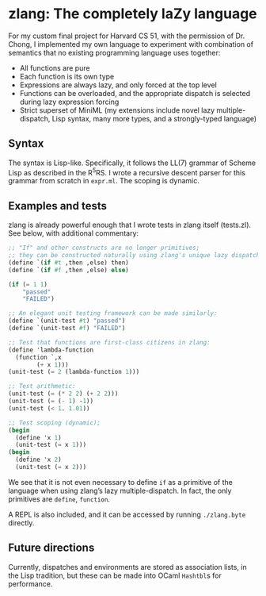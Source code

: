 # zlang: The completely laZy language

For my custom final project for Harvard CS 51, with the permission of Dr. Chong, I implemented my own language to experiment with combination of semantics that no existing programming language uses together:

 - All functions are pure
 - Each function is its own type
 - Expressions are always lazy, and only forced at the top level
 - Functions can be overloaded, and the appropriate dispatch is selected during lazy expression forcing
 - Strict superset of MiniML (my extensions include novel lazy multiple-dispatch, Lisp syntax, many more types, and a strongly-typed language)

## Syntax

The syntax is Lisp-like. Specifically, it follows the LL(7) grammar of Scheme Lisp as described in the R<sup>5</sup>RS. I wrote a recursive descent parser for this grammar from scratch in `expr.ml`. The scoping is dynamic.

## Examples and tests
zlang is already powerful enough that I wrote tests in zlang itself (tests.zl). See below, with additional commentary:

```scheme
;; "If" and other constructs are no longer primitives;
;; they can be constructed naturally using zlang's unique lazy dispatch:
(define `(if #t ,then ,else) then)
(define `(if #f ,then ,else) else)

(if (= 1 1)
    "passed"
    "FAILED")

;; An elegant unit testing framework can be made similarly:
(define `(unit-test #t) "passed")
(define `(unit-test #f) "FAILED")

;; Test that functions are first-class citizens in zlang:
(define 'lambda-function
  (function `,x
	    (+ x 1)))
(unit-test (= 2 (lambda-function 1)))

;; Test arithmetic:
(unit-test (= (* 2 2) (+ 2 2)))
(unit-test (= (- 1) -1))
(unit-test (< 1. 1.01))

;; Test scoping (dynamic);
(begin
  (define 'x 1)
  (unit-test (= x 1)))
(begin
  (define 'x 2)
  (unit-test (= x 2)))
```

We see that it is not even necessary to define `if` as a primitive of the language when using zlang’s lazy multiple-dispatch. In fact, the only primitives are `define`, `function`.

A REPL is also included, and it can be accessed by running `./zlang.byte` directly.

## Future directions

Currently, dispatches and environments are stored as association lists, in the Lisp tradition, but these can be made into OCaml `Hashtbl`s for performance.
